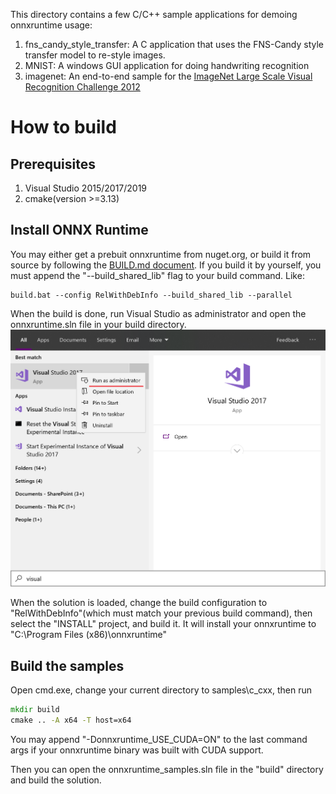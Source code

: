 This directory contains a few C/C++ sample applications for demoing onnxruntime usage:

1. fns_candy_style_transfer: A C application that uses the FNS-Candy style transfer model to re-style images. 
2. MNIST: A windows GUI application for doing handwriting recognition
3. imagenet: An end-to-end sample for the [ImageNet Large Scale Visual Recognition Challenge 2012](http://www.image-net.org/challenges/LSVRC/2012/)

# How to build

## Prerequisites
1. Visual Studio 2015/2017/2019
2. cmake(version >=3.13)

## Install ONNX Runtime
You may either get a prebuit onnxruntime from nuget.org, or build it from source by following the [BUILD.md document](../../../BUILD.md). 
If you build it by yourself, you must append the "--build_shared_lib" flag to your build command. Like:

```
build.bat --config RelWithDebInfo --build_shared_lib --parallel
```
When the build is done, run Visual Studio as administrator and open the onnxruntime.sln file in your build directory.
![vs.png](vs.png)

When the solution is loaded, change the build configuration to "RelWithDebInfo"(which must match your previous build command), then select the "INSTALL" project, and build it.  It will install your onnxruntime to  "C:\Program Files (x86)\onnxruntime"

## Build the samples
Open cmd.exe, change your current directory to samples\c_cxx, then run
```bat
mkdir build
cmake .. -A x64 -T host=x64
```
You may append "-Donnxruntime_USE_CUDA=ON" to the last command args if your onnxruntime binary was built with CUDA support.

Then you can open the onnxruntime_samples.sln file in the "build" directory and build the solution.


